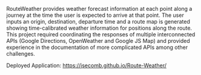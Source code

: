 RouteWeather provides weather forecast information at each point along a journey at the time the user is expected to arrive at that point. The user inputs an origin, destination, departure time and a route map is generated showing time-calibrated weather information for positions along the route. This project required coordinating the responses of multiple interconnected APIs (Google Directions, OpenWeather and Google JS Map) and provided experience in the documentation of more complicated APIs among other challenges.

Deployed Application: https://jsecomb.github.io/Route-Weather/
